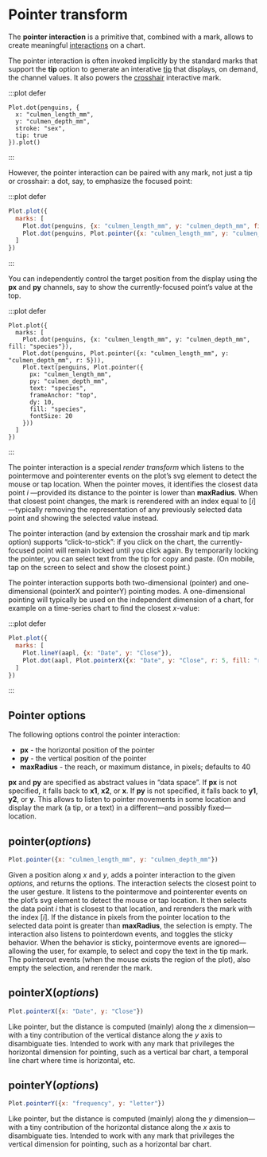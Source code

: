 <script setup>

import * as Plot from "@observablehq/plot";
import * as d3 from "d3";
import aapl from "../data/aapl.ts";
import penguins from "../data/penguins.ts";

</script>

# Pointer transform

The **pointer interaction** is a primitive that, combined with a mark, allows to create meaningful [interactions](../features/interactions.md) on a chart.

The pointer interaction is often invoked implicitly by the standard marks that support the **tip** option to generate an interative [tip](../marks/tip.md) that displays, on demand, the channel values. It also powers the [crosshair](./crosshair.md) interactive mark.

:::plot defer
```js{5}
Plot.dot(penguins, {
  x: "culmen_length_mm",
  y: "culmen_depth_mm",
  stroke: "sex",
  tip: true
}).plot()
```
:::

However, the pointer interaction can be paired with any mark, not just a tip or crosshair: a dot, say, to emphasize the focused point:

:::plot defer
```js
Plot.plot({
  marks: [
    Plot.dot(penguins, {x: "culmen_length_mm", y: "culmen_depth_mm", fill: "species"}),
    Plot.dot(penguins, Plot.pointer({x: "culmen_length_mm", y: "culmen_depth_mm", r: 5}))
  ]
})
```
:::

You can independently control the target position from the display using the **px** and **py** channels, say to show the currently-focused point’s value at the top.

:::plot defer
```js{6-7}
Plot.plot({
  marks: [
    Plot.dot(penguins, {x: "culmen_length_mm", y: "culmen_depth_mm", fill: "species"}),
    Plot.dot(penguins, Plot.pointer({x: "culmen_length_mm", y: "culmen_depth_mm", r: 5})),
    Plot.text(penguins, Plot.pointer({
      px: "culmen_length_mm",
      py: "culmen_depth_mm",
      text: "species",
      frameAnchor: "top",
      dy: 10,
      fill: "species",
      fontSize: 20
    }))
  ]
})
```
:::

The pointer interaction is a special *render transform* which listens to the pointermove and pointerenter events on the plot’s svg element to detect the mouse or tap location. When the pointer moves, it identifies the closest data point *i* —provided its distance to the pointer is lower than **maxRadius**. When that closest point changes, the mark is rerendered with an index equal to [*i*]—typically removing the representation of any previously selected data point and showing the selected value instead.

The pointer interaction (and by extension the crosshair mark and tip mark option) supports “click-to-stick”: if you click on the chart, the currently-focused point will remain locked until you click again. By temporarily locking the pointer, you can select text from the tip for copy and paste. (On mobile, tap on the screen to select and show the closest point.)

The pointer interaction supports both two-dimensional (pointer) and one-dimensional (pointerX and pointerY) pointing modes. A one-dimensional pointing will typically be used on the independent dimension of a chart, for example on a time-series chart to find the closest *x*-value:

:::plot defer
```js
Plot.plot({
  marks: [
    Plot.lineY(aapl, {x: "Date", y: "Close"}),
    Plot.dot(aapl, Plot.pointerX({x: "Date", y: "Close", r: 5, fill: "red"}))
  ]
})
```
:::

## Pointer options

The following options control the pointer interaction:

* **px** - the horizontal position of the pointer
* **py** - the vertical position of the pointer
* **maxRadius** - the reach, or maximum distance, in pixels; defaults to 40

**px** and **py** are specified as abstract values in “data space”. If **px** is not specified, it falls back to **x1**, **x2**, or **x**. If **py** is not specified, it falls back to **y1**, **y2**, or **y**. This allows to listen to pointer movements in some location and display the mark (a tip, or a text) in a different—and possibly fixed—location.

## pointer(*options*)

```js
Plot.pointer({x: "culmen_length_mm", y: "culmen_depth_mm"})
```

Given a position along *x* and *y*, adds a pointer interaction to the given *options*, and returns the options. The interaction selects the closest point to the user gesture. It listens to the pointermove and pointerenter events on the plot’s svg element to detect the mouse or tap location. It then selects the data point *i* that is closest to that location, and rerenders the mark with the index [*i*]. If the distance in pixels from the pointer location to the selected data point is greater than **maxRadius**, the selection is empty. The interaction also listens to pointerdown events, and toggles the sticky behavior. When the behavior is sticky, pointermove events are ignored—allowing the user, for example, to select and copy the text in the tip mark. The pointerout events (when the mouse exists the region of the plot), also empty the selection, and rerender the mark.

## pointerX(*options*)

```js
Plot.pointerX({x: "Date", y: "Close"})
```

Like pointer, but the distance is computed (mainly) along the *x* dimension—with a tiny contribution of the vertical distance along the *y* axis to disambiguate ties. Intended to work with any mark that privileges the horizontal dimension for pointing, such as a vertical bar chart, a temporal line chart where time is horizontal, etc.

## pointerY(*options*)

```js
Plot.pointerY({x: "frequency", y: "letter"})
```

Like pointer, but the distance is computed (mainly) along the *y* dimension—with a tiny contribution of the horizontal distance along the *x* axis to disambiguate ties. Intended to work with any mark that privileges the vertical dimension for pointing, such as a horizontal bar chart.
